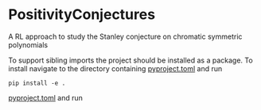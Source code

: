 # PositivityConjectures
A RL approach to study the Stanley conjecture on chromatic symmetric polynomials

To support sibling imports the project should be installed as a package. To install navigate to the directory containing [pyproject.toml](pyproject.toml) and run
```
pip install -e .
```
[pyproject.toml](pyprojecta.toml) and run